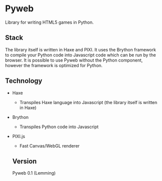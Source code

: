 # Pyweb
Library for writing HTML5 games in Python.

## Stack
The library itself is written in Haxe and PIXI. It uses the Brython framework to compile your Python code into Javascript code which can be run by the browser. It is possible to use Pyweb without the Python component, however the framework is optimized for Python. 

## Technology

- Haxe
  - Transpiles Haxe language into Javascript (the library itself is written in Haxe)
- Brython
  - Transpiles Python code into Javascript
- PIXI.js
  - Fast Canvas/WebGL renderer
  
  ## Version
  
  Pyweb 0.1 (Lemming)
